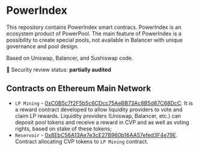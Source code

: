 # PowerIndex
This repository contains PowerIndex smart contracs. PowerIndex is an ecosystem product of PowerPool. The main feature of PowerIndex is a possibility to create special pools, not available in Balancer with unique governance and pool design.

Based on Uniswap, Balancer, and Sushiswap code.

🚨 Security review status: **partially audited**

## Contracts on Ethereum Main Network
* `LP Mining` - [0xC0B5c7f2F5b5c6CDcc75AeBB73Ac8B5d87C68DcC](https://etherscan.io/address/0xC0B5c7f2F5b5c6CDcc75AeBB73Ac8B5d87C68DcC). It is a reward contract developed to allow liquidity providers to vote and claim LP rewards. Liquidity providers (Uniswap, Balancer, etc.) can deposit pool tokens and receive a reward in CVP and as well as voting rights, based on stake of these tokens;
* `Reservoir` - [0x8EbC56A13Ae7e3cE27B960b16AA57efed3F4e79E](https://etherscan.io/address/0x8EbC56A13Ae7e3cE27B960b16AA57efed3F4e79E). Contract allocating CVP tokens to `LP Mining` contract.
